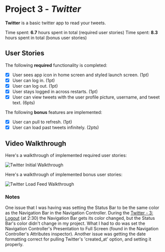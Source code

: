 # Project 3 - *Twitter*

**Twitter** is a basic twitter app to read your tweets.

Time spent: **6.7** hours spent in total (required user stories)
Time spent: **8.3** hours spent in total (bonus user stories)

## User Stories

The following **required** functionality is completed:

- [x] User sees app icon in home screen and styled launch screen. (1pt)
- [x] User can log in. (1pt)
- [x] User can log out. (1pt)
- [x] User stays logged in across restarts. (1pt)
- [x] User can view tweets with the user profile picture, username, and tweet text. (6pts)

The following **bonus** features are implemented:

- [x] User can pull to refresh. (1pt)
- [x] User can load past tweets infinitely. (2pts)

## Video Walkthrough

Here's a walkthrough of implemented required user stories:

<img src='https://imgur.com/FIgAFiY.gif' title='Twitter Walkthrough' width='' alt='Twitter Initial Walkthrough' />

Here's a walkthrough of implemented bonus user stories:

<img src='https://imgur.com/eADf0p4.gif' title='Twitter Reload Walkthrough' width='' alt='Twitter Load Feed Walkthrough' />

### Notes
One issue that I was having was setting the Status Bar to be the same color as the Navigation Bar in the Navigation Controller. During the [Twitter - 3: Logout](https://www.youtube.com/watch?v=OmGebf_602k&list=PLrT2tZ9JRrf76ZFzfHPBNTUnmROWmxTYD&index=3) (at 2:30) the Navigation Bar gets its color changed, but the Status Bar's color didn't change in my project. What I had to do was set the Navigation Controller's Presentation to Full Screen (found in the Navigation Controller's Attributes inspector).
Another issue was getting the date formatting correct for pulling Twitter's 'created_at' option, and setting it properly.

